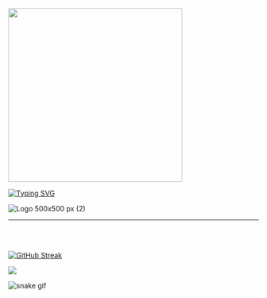 <img  width="350" src="https://user-images.githubusercontent.com/111311228/210553289-f1246356-1a21-4504-bf18-b3c522d1745e.png"/>

[![Typing SVG](https://readme-typing-svg.herokuapp.com?font=Roboto+Mono&size=22&pause=1000&color=F72761&width=435&lines=Hiya%F0%9F%91%8B+My+name+is+Jessica+Yve+;I'm+33+years+old+and+from+Brazil;Welcome+to+my+Github+%F0%9F%9A%80)](https://git.io/typing-svg)


![Logo 500x500 px (2)](https://user-images.githubusercontent.com/111311228/210570219-241b4fae-ee5d-46e4-87ba-33657e57abda.gif)



<hr>
<br>
<br>

[![GitHub Streak](https://github-readme-streak-stats.herokuapp.com?user=jessicayve&theme=radical)](https://git.io/streak-stats)




<img src="{[BadgeURLHere](https://img.shields.io/badge/Codecov-F01F7A?style=for-the-badge&logo=Codecov&logoColor=white
)}" />

![snake gif](https://github.com/jessicayve/jessicayve/blob/output/github-contribution-grid-snake.svg)
